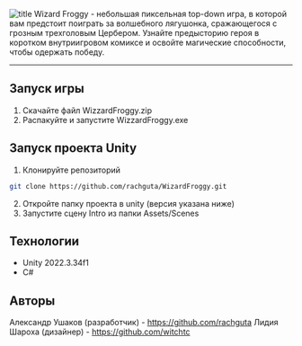 ![title](иконка.png)
Wizard Froggy - небольшая пиксельная top-down игра, в которой вам предстоит поиграть за волшебного лягушонка, сражающегося с грозным трехголовым Цербером. Узнайте предысторию героя в коротком внутриигровом комиксе и освойте магические способности, чтобы одержать победу.
___
## Запуск игры
1. Скачайте файл WizzardFroggy.zip
2. Распакуйте и запустите WizzardFroggy.exe
## Запуск проекта Unity
1. Клонируйте репозиторий
```bash
git clone https://github.com/rachguta/WizardFroggy.git
```
2. Откройте папку проекта в unity (версия указана ниже)
3. Запустите сцену Intro из папки Assets/Scenes
## Технологии
- Unity 2022.3.34f1
- C#
## Авторы
Александр Ушаков (разработчик) - https://github.com/rachguta
Лидия Шароха (дизайнер) - https://github.com/witchtc